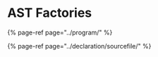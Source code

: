 # AST Factories

{% page-ref page="../program/" %}

{% page-ref page="../declaration/sourcefile/" %}



